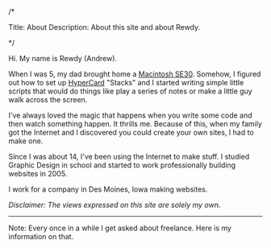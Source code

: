 /*

Title: About
Description: About this site and about Rewdy.

*/

Hi. My name is Rewdy (Andrew).

When I was 5, my dad brought home a [Macintosh SE30](http://en.wikipedia.org/wiki/Macintosh_SE). Somehow, I figured out how to set up [HyperCard](http://en.wikipedia.org/wiki/Hypercard) "Stacks" and I started writing simple little scripts that would do things like play a series of notes or make a little guy walk across the screen.

I've always loved the magic that happens when you write some code and then watch something happen. It thrills me. Because of this, when my family got the Internet and I discovered you could create your own sites, I had to make one.

Since I was about 14, I've been using the Internet to make stuff. I studied Graphic Design in school and started to work professionally building websites in 2005.

I work for a company in Des Moines, Iowa making websites.

_Disclaimer: The views expressed on this site are solely my own._

---

Note: Every once in a while I get asked about freelance. Here is my information on that.